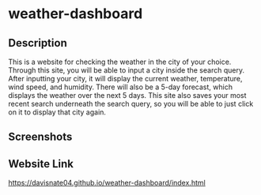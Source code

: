 # weather-dashboard

## Description

This is a website for checking the weather in the city of your choice. Through this site, you will be able to input a city inside the search query. After inputting your city, it will display the current weather, temperature, wind speed, and humidity. There will also be a 5-day forecast, which displays the weather over the next 5 days. This site also saves your most recent search underneath the search query, so you will be able to just click on it to display that city again.

## Screenshots


## Website Link
https://davisnate04.github.io/weather-dashboard/index.html
